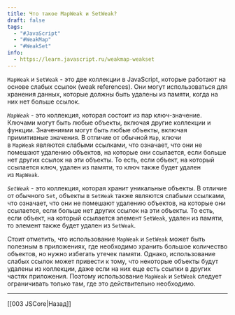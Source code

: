 ```yaml
---
title: Что такое MapWeak и SetWeak?
draft: false
tags:
  - "#JavaScript"
  - "#WeakMap"
  - "#WeakSet"
info:
  - https://learn.javascript.ru/weakmap-weakset
---
```

`MapWeak` и `SetWeak` - это две коллекции в JavaScript, которые работают на основе слабых ссылок (weak references). Они могут использоваться для хранения данных, которые должны быть удалены из памяти, когда на них нет больше ссылок.

*`MapWeak`* - это коллекция, которая состоит из пар ключ-значение. Ключами могут быть любые объекты, включая другие коллекции и функции. Значениями могут быть любые объекты, включая примитивные значения. В отличие от обычной `Map`, ключи в `MapWeak` являются слабыми ссылками, что означает, что они не помешают удалению объектов, на которые они ссылается, если больше нет других ссылок на эти объекты. То есть, если объект, на который ссылается ключ, удален из памяти, то ключ также будет удален из `MapWeak`.

*`SetWeak`* - это коллекция, которая хранит уникальные объекты. В отличие от обычного `Set`, объекты в `SetWeak` также являются слабыми ссылками, что означает, что они не помешают удалению объектов, на которые они ссылается, если больше нет других ссылок на эти объекты. То есть, если объект, на который ссылается элемент `SetWeak`, удален из памяти, то элемент также будет удален из `SetWeak`.

Стоит отметить, что использование `MapWeak` и `SetWeak` может быть полезным в приложениях, где необходимо хранить большое количество объектов, но нужно избегать утечек памяти. Однако, использование слабых ссылок может привести к тому, что некоторые объекты будут удалены из коллекции, даже если на них еще есть ссылки в других частях приложения. Поэтому использование `MapWeak` и `SetWeak` следует ограничивать только там, где это действительно необходимо.

---

[[003 JSCore|Назад]]